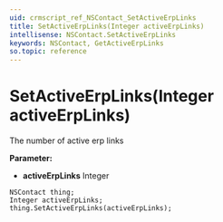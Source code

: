 ```yaml
---
uid: crmscript_ref_NSContact_SetActiveErpLinks
title: SetActiveErpLinks(Integer activeErpLinks)
intellisense: NSContact.SetActiveErpLinks
keywords: NSContact, GetActiveErpLinks
so.topic: reference
---
```


# SetActiveErpLinks(Integer activeErpLinks)

The number of active erp links

**Parameter:** 
* **activeErpLinks** Integer

```crmscript
NSContact thing;
Integer activeErpLinks;
thing.SetActiveErpLinks(activeErpLinks);
```

